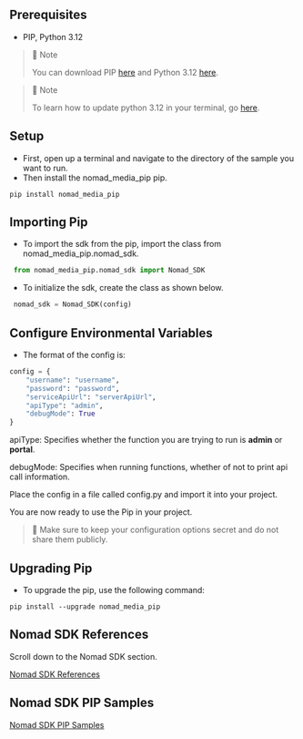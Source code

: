 ## Prerequisites

- PIP, Python 3.12

> 📘 Note
> 
> You can download PIP [here](https://pip.pypa.io/en/stable/installation/) and Python 3.12 [here](https://www.python.org/downloads/).

> 📘 Note
> 
> To learn how to update python 3.12 in your terminal, go [here](https://realpython.com/add-python-to-path/#how-to-add-python-to-path-on-windows).

## Setup

- First, open up a terminal and navigate to the directory of the sample you want to run.
- Then install the nomad_media_pip pip.

```shell
pip install nomad_media_pip
```

## Importing Pip

- To import the sdk from the pip, import the class from nomad_media_pip.nomad_sdk.

```python
 from nomad_media_pip.nomad_sdk import Nomad_SDK
```

- To initialize the sdk, create the class as shown below.

```python
 nomad_sdk = Nomad_SDK(config)
```

## Configure Environmental Variables

- The format of the config is:

```python
config = {
    "username": "username",
    "password": "password",
    "serviceApiUrl": "serverApiUrl",
    "apiType": "admin",
    "debugMode": True
}
```

apiType: Specifies whether the function you are trying to run is **admin** or **portal**.

debugMode: Specifies when running functions, whether of not to print api call information.

Place the config in a file called config.py and import it into your project.

You are now ready to use the Pip in your project.

> 📘 Make sure to keep your configuration options secret and do not share them publicly.

## Upgrading Pip

- To upgrade the pip, use the following command:

```shell
pip install --upgrade nomad_media_pip
```

## Nomad SDK References

Scroll down to the Nomad SDK section.

[Nomad SDK References](https://developer.nomad-cms.com/reference)

## Nomad SDK PIP Samples

[Nomad SDK PIP Samples](https://github.com/Nomad-Media/samples-python)
